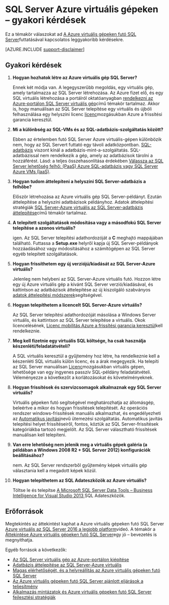 <properties
    pageTitle="SQL Server Azure virtuális gépeken gyakran ismételt kérdések |} Microsoft Azure"
    description="Ebben a cikkben futó SQL Server Azure VMs kapcsolatos gyakori kérdésekre adott válaszok."
    services="virtual-machines-windows"
    documentationCenter=""
    authors="v-shysun"
    manager="felixwu"
    editor=""
    tags="azure-service-management"/>

<tags
    ms.service="virtual-machines-windows"
    ms.devlang="na"
    ms.topic="article"
    ms.tgt_pltfrm="vm-windows-sql-server"
    ms.workload="infrastructure-services"
    ms.date="09/13/2016"
    ms.author="v-shysun"/>

# <a name="sql-server-on-azure-virtual-machines-faq"></a>SQL Server Azure virtuális gépeken – gyakori kérdések

Ez a témakör válaszokat ad [A Azure virtuális gépeken futó SQL Server](https://azure.microsoft.com/services/virtual-machines/sql-server/)futtatásával kapcsolatos leggyakoribb kérdésekre.

[AZURE.INCLUDE [support-disclaimer](../../includes/support-disclaimer.md)]

## <a name="frequently-asked-questions"></a>Gyakori kérdések

1. **Hogyan hozhatok létre az Azure virtuális gép SQL Server?**

    Ennek két módja van. A legegyszerűbb megoldás, egy virtuális gép, amely tartalmazza az SQL Server létrehozása. Az Azure fizet elő, és egy SQL virtuális létrehozása a portálról oktatóanyagban [rendelkezni az Azure-portálon SQL Server virtuális gép](virtual-machines-windows-portal-sql-server-provision.md)című témakör tartalmaz. Akkor is, hogy manuálisan az SQL Server telepítése egy virtuális és újbóli felhasználása egy helyszíni licenc [licenc](https://azure.microsoft.com/pricing/license-mobility/)mozgásukban Azure a frissítési garancia keresztül.

1. **Mi a különbség az SQL-VMs és az SQL-adatbázis-szolgáltatás között?**

    Ebben az értelemben futó SQL Server Azure virtuális-gépen különbözik nem, hogy az SQL Servert futtató egy távoli adatközpontban. [SQL-adatbázis](../sql-database/sql-database-technical-overview.md) viszont kínál a adatbázis-mint-a-szolgáltatás. SQL-adatbázissal nem rendelkezik a gép, amely az adatbázisok tárolni a hozzáférést. Lásd: a teljes összehasonlítása érdekében [Válassza az SQL Server lehetőség felhő: (PaaS) Azure SQL-adatbázis vagy SQL Server Azure VMs (IaaS)](../sql-database/sql-database-paas-vs-sql-server-iaas.md).

1. **Hogyan tudom áttelepíteni a helyszíni SQL Server-adatbázis a felhőbe?**

    Először létrehozása az Azure virtuális gép SQL Server-példányt. Ezután áttelepítése a helyszíni adatbázisok példányhoz. Adatok áttelepítési stratégiák [SQL Server-Azure virtuális az SQL Server-adatbázis áttelepítése](virtual-machines-windows-migrate-sql.md)című témakör tartalmaz.

2. **A telepített szolgáltatások módosítása vagy a másodfokú SQL Server telepítése a azonos virtuális?**

    igen. Az SQL Server telepítési adathordozóját a **C** meghajtó mappájában található. Futtassa a **Setup.exe** helyről kapja új SQL Server-példányok hozzáadásához vagy módosításához a számítógépen az SQL Server egyéb telepített szolgáltatások.

3. **Hogyan frissíthetem egy új verziójú/kiadását az SQL Server-Azure virtuális?**

    Jelenleg nem helybeni az SQL Server-Azure virtuális futó. Hozzon létre egy új Azure virtuális gép a kívánt SQL Server verzió/kiadásával, és kattintson az adatbázisok áttelepítése az új kiszolgáló szabványos [adatok áttelepítési módszerek](virtual-machines-windows-migrate-sql.md)segítségével.

4. **Hogyan telepíthetem a licencelt SQL Server-Azure virtuális?**

    Az SQL Server telepítési adathordozóját másolása a Windows Server virtuális, és kattintson az SQL Server telepítése a virtuális. Okok licencelésének, [Licenc mobilitás Azure a frissítési garancia keresztül](https://azure.microsoft.com/pricing/license-mobility/)kell rendelkeznie.

5. **Meg kell fizetnie egy virtuális SQL költsége, ha csak használja készenléti/feladatátvételi?**

    A SQL virtuális keresztül a gyűjtemény hoz létre, ha rendelkeznie kell a készenléti SQL virtuális külön licenc, és a árak megegyezik. Ha telepíti az SQL Server manuálisan [Licenc](https://azure.microsoft.com/pricing/license-mobility/)mozgásukban virtuális gépen, lehetősége van egy ingyenes passzív SQL-példány feladatátvételi. Véleményezze a következőt a korlátozásokat és követelményeknek.

6. **Hogyan frissítések és szervizcsomagok alkalmaznak egy SQL Server virtuális?**

    Virtuális gépeken futó segítségével meghatározhatja az állomásgép, beleértve a mikor és hogyan frissítések telepítését. Az operációs rendszer windows-frissítések manuális alkalmazhat, és engedélyezheti az [Automatikus javítási](virtual-machines-windows-classic-sql-automated-patching.md)nevű ütemezési szolgáltatás. Automatikus javítás telepítési helyet frissítéseiről, fontos, köztük az SQL Server-frissítések kategóriákba tartozó megjelölt. Az SQL Server választható frissítések manuálisan kell telepíteni.

7. **Van erre lehetőség nem jelenik meg a virtuális gépek galéria (a példában a Windows 2008 R2 + SQL Server 2012) konfigurációk beállításához?**

    nem. Az SQL Server rendszerből gyűjtemény képek virtuális gép választania kell a megadott képek közül.

9. **Hogyan telepíthetem az SQL Adateszközök az Azure virtuális?**

    Töltse le és telepítse [A Microsoft SQL Server Data Tools – Business Intelligence for Visual Studio 2013 ](https://www.microsoft.com/en-us/download/details.aspx?id=42313)SQL Adateszközök.

## <a name="resources"></a>Erőforrások

Megtekintés az áttekintést kaphat a Azure virtuális gépeken futó SQL Server [Azure virtuális az SQL Server 2016 a legjobb platform](https://channel9.msdn.com/Events/DataDriven/SQLServer2016/Azure-VM-is-the-best-platform-for-SQL-Server-2016)videó. A témakör a [Áttekintése Azure virtuális gépeken futó SQL Server](virtual-machines-windows-sql-server-iaas-overview.md)egy jó – bevezetés is megnyithatja.

Egyéb források a következők:

- [Az SQL Server virtuális gép az Azure-portálon kiépítése](virtual-machines-windows-portal-sql-server-provision.md)
- [Adatbázis áttelepítése az SQL Server-Azure virtuális](virtual-machines-windows-migrate-sql.md)
- [Magas elérhetőségét, és a helyreállítás az Azure virtuális gépeken futó SQL Server](virtual-machines-windows-sql-high-availability-dr.md)
- [Az Azure virtuális gépeken futó SQL Server ajánlott eljárások a teljesítmény](virtual-machines-windows-sql-performance.md)
- [Alkalmazás mintázatok és Azure virtuális gépeken futó SQL Server fejlesztési stratégiák](virtual-machines-windows-sql-server-app-patterns-dev-strategies.md)
